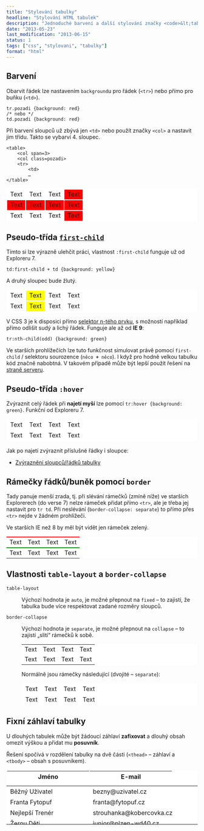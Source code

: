 ```yaml
---
title: "Stylování tabulky"
headline: "Stylování HTML tabulek"
description: "Jednoduché barvení a další stylování značky <code>&lt;table></code>."
date: "2013-05-23"
last_modification: "2013-06-15"
status: 1
tags: ["css", "stylovani", "tabulky"]
format: "html"
---
```


<style>
/* reset na výchozí hodnoty */
table {background: #fff; table-layout: auto; border-collapse: separate}
table.stylovani-tabulky td {background: none}
</style>
<h2>Barvení</h2>
<p>Obarvit řádek lze nastavením <code>background</code>u pro řádek (<code>&lt;tr></code>) nebo přímo pro buňku (<code>&lt;td></code>).

<pre><code>tr.pozadi {background: red}
/* nebo */
td.pozadi {background: red}
</code></pre>

<p>Při barvení sloupců už zbývá jen <code>&lt;td></code> nebo použít značky <code>&lt;col></code> a nastavit jim třídu. Takto se vybarví 4. sloupec.
<pre><code>&lt;table>
	&lt;col span=3>
	&lt;col class=pozadi>
	&lt;tr>
		&lt;td>
		…
&lt;/table></code></pre>

<!-- Kód ukázky -->
<div class=live>
<style>
.pozadi {background: red}
</style>

<table class="stylovani-tabulky">
	<col span=3>
	<col class=pozadi>
	<tr>
		<td>Text</td>
		<td>Text</td>
		<td>Text</td>
		<td>Text</td>
	</tr>
	<tr class='pozadi'>
		<td>Text</td>
		<td>Text</td>
		<td>Text</td>
		<td>Text</td>
	</tr>
	<tr>
		<td>Text</td>
		<td>Text</td>
		<td>Text</td>
		<td>Text</td>
	</tr>
</table>
</div>
<!-- / konec ukázky -->


<h2 id=first-child>Pseudo-třída <code><a href='/css-selektory#prvni-posledni-potomek'>first-child</a></code></h2>
<p>Tímto si lze výrazně ulehčit práci, vlastnost <code>:first-child</code> funguje už od Exploreru 7.
<pre><code>td:first-child + td {background: yellow}
</code></pre>
<p>A druhý sloupec bude žlutý.
<!-- Kód ukázky -->
<div class=live>
<style>
.test td:first-child + td {background: yellow}
</style>

<table class="test stylovani-tabulky">
	<tr>
		<td>Text</td>
		<td>Text</td>
		<td>Text</td>
		<td>Text</td>
	</tr>
	<tr>
		<td>Text</td>
		<td>Text</td>
		<td>Text</td>
		<td>Text</td>
	</tr>
</table>
</div>
<!-- / konec ukázky -->


<p>V CSS 3 je k disposici přímo <a href="/css-selektory#n-ty-potomek">selektor n-tého prvku</a>, s možností například přímo odlišit sudý a lichý řádek. Funguje ale až od <b>IE 9</b>:
<pre><code>tr:nth-child(odd) {background: green}</code></pre>

<p>Ve starších prohlížečích lze tuto funkčnost simulovat právě pomocí <code>first-child</code> / selektoru sourozence (<code>něco <b>+</b> něco</code>). I když pro hodně velkou tabulku kód značně nabobtná. V takovém případě může být lepší použít řešení na <a href="http://diskuse.jakpsatweb.cz/?action=vthread&amp;forum=9&amp;topic=2111#sude-liche-radky">straně serveru</a>.

<h2 id=hover>Pseudo-třída <code>:hover</code></h2>
<p>Zvýraznit celý řádek při <b>najetí myší</b> lze pomocí <code>tr:hover {background: green}</code>. Funkční od Exploreru 7.

<!-- Kód ukázky -->
<div class=live>
<style>
table.hover tr:hover td {background: green}
</style>

<table class="hover">
	<tr>
		<td>Text</td>
		<td>Text</td>
		<td>Text</td>
		<td>Text</td>
	</tr>
	<tr>
		<td>Text</td>
		<td>Text</td>
		<td>Text</td>
		<td>Text</td>
	</tr>
</table>
</div>
<!-- / konec ukázky -->

<p>Jak po najetí zvýraznit příslušné řádky i sloupce:</p>


<div class="internal-content">
  <ul>
    <li><a href="http://jecas.cz/zvyrazneni-tabulky">Zvýraznění sloupců/řádků tabulky </a></li>
  </ul>
</div>


<h2 id=border>Rámečky řádků/buněk pomocí <code>border</code></h2>
<p>Tady panuje menší zrada, tj. při slévání rámečků (zmíně níže) ve starších Explorerech (do verse 7) nelze rámeček přidat přímo <code>&lt;tr></code>, ale je třeba jej nastavit pro <code>tr td</code>. Při neslévání (<code>border-collapse: separate</code>) to přímo přes <code>&lt;tr></code> nejde v žádném prohlížeči.

<!-- Kód ukázky -->
<div class=live>
<style>
tr.ramecek-cerveny {border-top: 2px solid red}
tr.ramecek-zeleny td {border-top: 2px solid green}
</style>
<p>Ve starších IE než 8 by měl být vidět jen rámeček zelený.
<table style="border-collapse: collapse">
	<tr class='ramecek-cerveny'>
		<td>Text</td>
		<td>Text</td>
		<td>Text</td>
		<td>Text</td>
	</tr>
	<tr class='ramecek-zeleny'>
		<td>Text</td>
		<td>Text</td>
		<td>Text</td>
		<td>Text</td>
	</tr>
</table>
</div>
<!-- / konec ukázky -->


<h2 id=layout>Vlastnosti <code>table-layout</code> a <code>border-collapse</code></h2>
<dl>
<dt><code>table-layout</code>
  <dd><p>Výchozí hodnota je <code>auto</code>, je možné přepnout na <code>fixed</code> – to zajistí, že tabulka bude více respektovat zadané rozměry sloupců.</p>

<dt><code>border-collapse</code>
  <dd><p>Výchozí hodnota je <code>separate</code>, je možné přepnout na <code>collapse</code> – to zajistí „slití“ rámečků k sobě.</p>
<div class=live>
<table style="border-collapse: collapse">
	<tr>
		<td>Text</td>
		<td>Text</td>
		<td>Text</td>
		<td>Text</td>
	</tr>
	<tr>
		<td>Text</td>
		<td>Text</td>
		<td>Text</td>
		<td>Text</td>
	</tr>
</table>
</div>
<p>Normálně jsou rámečky následující (dvojité – <code>separate</code>):
<div class=live>
<table style="border-collapse: separate">
	<tr>
		<td>Text</td>
		<td>Text</td>
		<td>Text</td>
		<td>Text</td>
	</tr>
	<tr>
		<td>Text</td>
		<td>Text</td>
		<td>Text</td>
		<td>Text</td>
	</tr>
</table>
</div>
</dd>
</dl>
  
<h2 id="fixni-zahlavi">Fixní záhlaví tabulky</h2>  
<p>U dlouhých tabulek může být žádoucí záhlaví <b>zafixovat</b> a dlouhý obsah omezit výškou a přidat mu <b>posuvník</b>.</p>

<p>Řešení spočívá v rozdělení tabulky na dvě části (<code>&lt;thead></code> – záhlaví a <code>&lt;tbody></code> – obsah s posuvníkem).</p>

<div class="live">
  <style>
    .fixni th, .fixni td {width: 200px}
    .fixni thead {display: block;}
    .fixni tbody {overflow-y: scroll; max-height: 100px; display: block}
  </style>
  <table class="fixni">
    <thead>
      <tr>
        <th>Jméno</th><th>E-mail</th>
      </tr>
    </thead>
    <tbody>
      <tr>
        <td>Běžný Uživatel</td>
        <td>bezny@uzivatel.cz</td>
      </tr>
      <tr>
        <td>Franta Fytopuf</td>
        <td>franta@fytopuf.cz</td>
      </tr>  
      <tr>
        <td>Nejlepší Trenér</td>
        <td>strouhanka@kobercovka.cz</td>
      </tr>  
      <tr>
        <td>Žerou Děti</td>
        <td>junior@plzen-wd40.cz</td>
      </tr>        
    </tbody>
  </table>
</div>